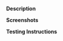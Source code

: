 <!-- Thanks for contributing to Twenty Twenty-Five! Please follow the Contributing Guidelines:
https://github.com/WordPress/twentytwentyfive/blob/trunk/README.md#contributing -->

**Description**

<!-- Describe the purpose or reason for the pull request -->

**Screenshots**

<!-- Add screenshots of the change, if applicable -->

**Testing Instructions**

<!-- Provide steps for testing -->
<!-- 1. Activate the theme. -->
<!-- 2. Visit the archives page. -->
<!-- 3. etc. -->
